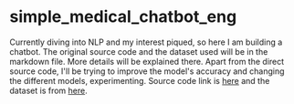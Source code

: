 # simple_medical_chatbot_eng
Currently diving into NLP and my interest piqued, so here I am building a chatbot. The original source code and the dataset used will be in the markdown file.  More details will be explained there.  Apart from the direct source code, I'll be trying to improve the model's accuracy and changing the different models, experimenting. Source code link is [here](https://www.kaggle.com/code/vafaknm/chatbot-for-mental-health-analysis) and the dataset is from [here](https://www.kaggle.com/datasets/elvis23/mental-health-conversational-data).

